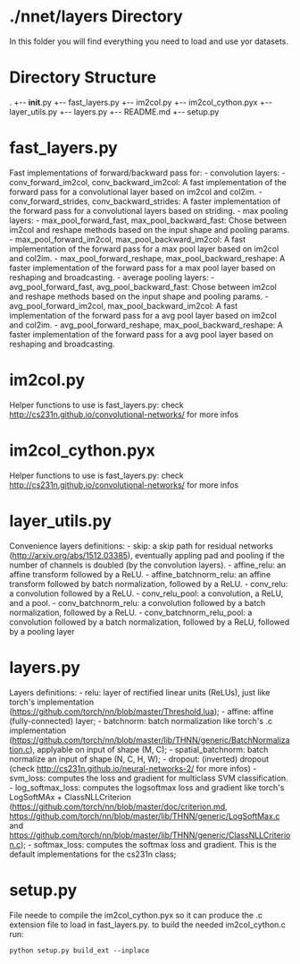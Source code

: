 # ./nnet/layers Directory

In this folder you will find everything you need to load and use yor datasets.

# Directory Structure
.
+-- __init__.py
+-- fast_layers.py
+-- im2col.py
+-- im2col_cython.pyx
+-- layer_utils.py
+-- layers.py
+-- README.md
+-- setup.py

# fast_layers.py

Fast implementations of forward/backward pass for:
	- convolution layers:
		- conv_forward_im2col, conv_backward_im2col:
			A fast implementation of the forward pass for a convolutional layer
    		based on im2col and col2im.
    	- conv_forward_strides, conv_backward_strides:
    		A faster implementation of the forward pass for a convolutional layers based on striding.
	- max pooling layers:
		- max_pool_forward_fast, max_pool_backward_fast:
			Chose between im2col and reshape methods based on the input shape and pooling params.
		- max_pool_forward_im2col, max_pool_backward_im2col:
			A fast implementation of the forward pass for a max pool layer
    		based on im2col and col2im.
		- max_pool_forward_reshape, max_pool_backward_reshape:
			A faster implementation of the forward pass for a max pool layer
    		based on reshaping and broadcasting.
	- average pooling layers:
		- avg_pool_forward_fast, avg_pool_backward_fast:
			Chose between im2col and reshape methods based on the input shape and pooling params.
		- avg_pool_forward_im2col, max_pool_backward_im2col:
			A fast implementation of the forward pass for a avg pool layer
    		based on im2col and col2im.
		- avg_pool_forward_reshape, max_pool_backward_reshape:
			A faster implementation of the forward pass for a avg pool layer
    		based on reshaping and broadcasting.

# im2col.py

Helper functions to use is fast_layers.py: check http://cs231n.github.io/convolutional-networks/ for more infos

# im2col_cython.pyx

Helper functions to use is fast_layers.py: check http://cs231n.github.io/convolutional-networks/ for more infos

# layer_utils.py

Convenience layers definitions:
	- skip:
		a skip path for residual networks (http://arxiv.org/abs/1512.03385), eventually appling pad and pooling if the number of channels is doubled (by the convolution layers).
	- affine_relu:
		an affine transform followed by a ReLU.
	- affine_batchnorm_relu:
		an affine transform followed by batch normalization, followed by a ReLU.
	- conv_relu:
		a convolution followed by a ReLU.
	- conv_relu_pool:
		a convolution, a ReLU, and a pool.
	- conv_batchnorm_relu:
		a convolution followed by a batch normalization, followed by a ReLU.
	- conv_batchnorm_relu_pool:
		a convolution followed by a batch normalization, followed by a ReLU, followed by a pooling layer

# layers.py

Layers definitions:
	- relu:
		layer of rectified linear units (ReLUs), just like torch's implementation (https://github.com/torch/nn/blob/master/Threshold.lua);
	- affine:
		affine (fully-connected) layer;
	- batchnorm:
		batch normalization like torch's .c implementation (https://github.com/torch/nn/blob/master/lib/THNN/generic/BatchNormalization.c), applyable on input of shape (M, C);
	- spatial_batchnorm:
		batch normalize an input of shape (N, C, H, W);
	- dropout:
		(inverted) dropout (check http://cs231n.github.io/neural-networks-2/ for more infos)
	- svm_loss:
		computes the loss and gradient for multiclass SVM classification.
	- log_softmax_loss:
		computes the logsoftmax loss and gradient like torch's LogSoftMAx + ClassNLLCriterion (https://github.com/torch/nn/blob/master/doc/criterion.md, https://github.com/torch/nn/blob/master/lib/THNN/generic/LogSoftMax.c and https://github.com/torch/nn/blob/master/lib/THNN/generic/ClassNLLCriterion.c);
	- softmax_loss:
		computes the softmax loss and gradient. This is the default implementations for the cs231n class;

# setup.py

File neede to compile the im2col_cython.pyx so it can produce the .c extension file to load in fast_layers.py. to build the needed im2col_cython.c run:
	
	python setup.py build_ext --inplace



